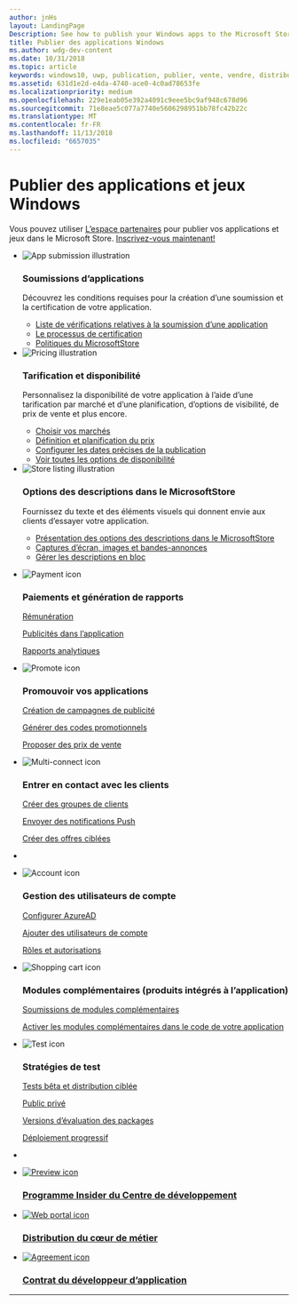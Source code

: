 ```yaml
---
author: jnHs
layout: LandingPage
Description: See how to publish your Windows apps to the Microsoft Store.
title: Publier des applications Windows
ms.author: wdg-dev-content
ms.date: 10/31/2018
ms.topic: article
keywords: windows10, uwp, publication, publier, vente, vendre, distribuer, distribution, store, tableau de bord
ms.assetid: 631d1e2d-e4da-4740-ace0-4c0ad78653fe
ms.localizationpriority: medium
ms.openlocfilehash: 229e1eab05e392a4091c9eee5bc9af948c678d96
ms.sourcegitcommit: 71e8eae5c077a7740e5606298951bb78fc42b22c
ms.translationtype: MT
ms.contentlocale: fr-FR
ms.lasthandoff: 11/13/2018
ms.locfileid: "6657035"
---
```

# <a name="publish-windows-apps-and-games"></a>Publier des applications et jeux Windows  
 
Vous pouvez utiliser [L’espace partenaires](https://partner.microsoft.com/dashboard) pour publier vos applications et jeux dans le Microsoft Store. <a href="//developer.microsoft.com/store/register">Inscrivez-vous maintenant!</a>
<br>
<ul id="cardtypes-K" class="cardsK panelContent">
    <li>
        <div class="cardSize">
            <div class="cardPadding">
                <div class="card">
                    <div class="cardImageOuter">
                        <div class="cardImage bgdAccent1">
                            <img src="//docs.microsoft.com/media/illustrations/teams-fast-track.svg" alt="App submission illustration" data-linktype="external" class="x-hidden-focus">
                        </div>
                    </div>
                    <div class="cardText">
                        <h3>Soumissions d’applications</h3>
                        <p>Découvrez les conditions requises pour la création d’une soumission et la certification de votre application.</p>
                        <ul>
                        <li><a href="app-submissions.md">Liste de vérifications relatives à la soumission d’une application</a></li>
                        <li><a href="the-app-certification-process.md">Le processus de certification</a></li>                      
                        <li><a href="//docs.microsoft.com/legal/windows/agreements/store-policies">Politiques du MicrosoftStore</a></li>   
                    </ul>
                    </div>
                </div>
            </div>
        </div>
    </li>
    <li>
        <div class="cardSize">
            <div class="cardPadding">
                <div class="card">
                    <div class="cardImageOuter">
                        <div class="cardImage bgdAccent1">
                            <img src="//docs.microsoft.com/media/illustrations/bcs-partner-advanced-management- billing-7.svg" alt="Pricing illustration" data-linktype="external" class="x-hidden-focus">
                        </div>
                    </div>
                    <div class="cardText">
                    <h3>Tarification et disponibilité</h3>
                    <p>Personnalisez la disponibilité de votre application à l’aide d’une tarification par marché et d’une planification, d’options de visibilité, de prix de vente et plus encore.</p>
                    <ul>
                        <li><a href="define-pricing-and-market-selection.md">Choisir vos marchés</a></li>
                        <li><a href="set-and-schedule-app-pricing.md">Définition et planification du prix </a></li>
                        <li><a href="configure-precise-release-scheduling.md">Configurer les dates précises de la publication</a></li>
                        <li><a href="set-app-pricing-and-availability.md">Voir toutes les options de disponibilité</a></li>
                    </ul>
                  </div>
                </div>
            </div>
        </div>
    </li>
    <li>
        <div class="cardSize">
            <div class="cardPadding">
                <div class="card">
                    <div class="cardImageOuter">
                        <div class="cardImage bgdAccent1">
                            <img src="https://docs.microsoft.com/media/illustrations/biztalk-get-started-scenarios.svg" alt="Store listing illustration" data-linktype="external" class="x-hidden-focus">
                        </div>
                    </div>
                    <div class="cardText">
                        <h3>Options des descriptions dans le MicrosoftStore</h3>
                        <p>Fournissez du texte et des éléments visuels qui donnent envie aux clients d’essayer votre application.</p>
                        <ul>
                            <li><a href="create-app-store-listings.md">Présentation des options des descriptions dans le MicrosoftStore</a></li>
                            <li><a href="app-screenshots-and-images.md">Captures d’écran, images et bandes-annonces</a></li>
                              <li><a href="import-and-export-store-listings.md">Gérer les descriptions en bloc </a></li>
                        </ul>
                    </div>
                </div>
            </div>
        </div>
    </li>
</ul>

<ul class="panelContent cardsF">
<li>
    <div class="cardSize">
        <div class="cardPadding">
            <div class="card">
                <div class="cardImageOuter">
                    <div class="cardImage">
                        <img src="//docs.microsoft.com/media/common/i_billing.svg" alt="Payment icon"/>
                    </div>
                </div>
                <div class="cardText">
                    <h3>Paiements et génération de rapports</h3>                  
                    <p><a href="getting-paid-apps.md">Rémunération</a></p>
                    <p><a href="in-app-ads.md">Publicités dans l’application</a></p>
                    <p><a href="analytics.md">Rapports analytiques</a></p>                   
                </div>
            </div>
        </div>
    </div>
  </li>
  <li>
    <div class="cardSize">
        <div class="cardPadding">
            <div class="card">
                <div class="cardImageOuter">
                    <div class="cardImage">
                        <img src="//docs.microsoft.com/media/common/i_whats-new.svg" alt="Promote icon"/>
                    </div>
                </div>
                <div class="cardText">
                    <h3>Promouvoir vos applications</h3>   
                    <p><a href="create-an-ad-campaign-for-your-app.md">Création de campagnes de publicité</a></p>
                    <p><a href="generate-promotional-codes.md">Générer des codes promotionnels</a></p>
                    <p><a href="put-apps-and-add-ons-on-sale.md">Proposer des prix de vente</a></p>
                </div>
            </div>
        </div>
    </div>
  </li>
<li>
    <div class="cardSize">
        <div class="cardPadding">
            <div class="card">
                <div class="cardImageOuter">
                    <div class="cardImage">
                        <img src="//docs.microsoft.com/media/common/i_multi-connect.svg" alt="Multi-connect icon"/>
                    </div>
                </div>
                <div class="cardText">
                    <h3>Entrer en contact avec les clients</h3>
                    <p><a href="create-customer-groups.md">Créer des groupes de clients</a></p>
                    <p><a href="send-push-notifications-to-your-apps-customers.md">Envoyer des notifications Push</a></p>
                    <p><a href="use-targeted-offers-to-maximize-engagement-and-conversions.md">Créer des offres ciblées</a></p>
                </div>
            </div>
        </div>
    </div>
  </li>
  <li>
</ul>

<ul class="panelContent cardsF">
<li>
    <div class="cardSize">
        <div class="cardPadding">
            <div class="card">
                <div class="cardImageOuter">
                    <div class="cardImage">
                        <img src="//docs.microsoft.com/media/common/i_configure-teams.svg" alt="Account icon"/>
                    </div>
                </div>
                <div class="cardText">
                    <h3>Gestion des utilisateurs de compte</h3>                    
                    <p><a href="associate-azure-ad-with-dev-center.md">Configurer AzureAD</a></p>
                    <p><a href="add-users-groups-and-azure-ad-applications.md">Ajouter des utilisateurs de compte</a></p>
                    <p><a href="set-custom-permissions-for-account-users.md">Rôles et autorisations</a></p>                   
                </div>
            </div>
        </div>
    </div>
  </li>
  <li>
    <div class="cardSize">
        <div class="cardPadding">
            <div class="card">
                <div class="cardImageOuter">
                    <div class="cardImage">
                        <img src="//docs.microsoft.com/media/common/i_extend.svg" alt="Shopping cart icon"/>
                    </div>
                </div>
                <div class="cardText">
                    <h3>Modules complémentaires (produits intégrés à l’application)</h3>      
                    <p><a href="add-on-submissions.md">Soumissions de modules complémentaires</a></p>
                    <p><a href="../monetize/in-app-purchases-and-trials.md">Activer les modules complémentaires dans le code de votre application</a></p>
                </div>
            </div>
        </div>
    </div>
  </li>
<li>
    <div class="cardSize">
        <div class="cardPadding">
            <div class="card">
                <div class="cardImageOuter">
                    <div class="cardImage">
                        <img src="//docs.microsoft.com/media/common/i_continuous-testing.svg" alt="Test icon"/>
                    </div>
                </div>
                <div class="cardText">
                    <h3>Stratégies de test</h3>
                    <p><a href="beta-testing-and-targeted-distribution.md">Tests bêta et distribution ciblée</a></p>
                    <p><a href="choose-visibility-options.md#audience">Public privé</a></p>
                    <p><a href="package-flights.md">Versions d’évaluation des packages</a></p>
                     <p><a href="gradual-package-rollout.md">Déploiement progressif</a></p>
                </div>
            </div>
        </div>
    </div>
  </li>
  <li>
</ul>

<div class="container">
    <ul class="cardsY panelContent featuredContent">
       <li>
            <a href="dev-center-insider-program.md">
                <div class="cardSize">
                    <div class="cardPadding">
                        <div class="card">
                            <div class="cardImageOuter">
                                <div class="cardImage">
                                    <img data-hoverimage="//docs.microsoft.com//media/common/i_preview.svg" src="//docs.microsoft.com//media/common/i_preview.svg" alt="Preview icon" />
                                </div>
                            </div>
                            <div class="cardText">
                                <h3>Programme Insider du Centre de développement</h3>
                            </div>
                        </div>
                    </div>
                </div>
            </a>
        </li>
        <li>
            <a href="distribute-lob-apps-to-enterprises.md">
                <div class="cardSize">
                    <div class="cardPadding">
                        <div class="card">
                            <div class="cardImageOuter">
                                <div class="cardImage">
                                    <img data-hoverimage="//docs.microsoft.com/media/common/i_portal.svg" src="//docs.microsoft.com/media/common/i_portal.svg" alt="Web portal icon" />
                                </div>
                            </div>
                            <div class="cardText">
                                <h3>Distribution du cœur de métier</h3>
                            </div>
                        </div>
                    </div>
                </div>
            </a>
        </li>
        <li>
            <a href="//docs.microsoft.com/legal/windows/agreements/app-developer-agreement">
                <div class="cardSize">
                    <div class="cardPadding">
                        <div class="card">
                            <div class="cardImageOuter">
                                <div class="cardImage">
                                    <img data-hoverimage="//docs.microsoft.com/media/common/i_learn-about.svg" src="//docs.microsoft.com//media/common/i_learn-about.svg" alt="Agreement icon" />
                                </div>
                            </div>
                            <div class="cardText">
                                <h3>Contrat du développeur d’application</h3>
                            </div>
                        </div>
                    </div>
                </div>
            </a>
        </li>
    </ul>
</div>

---